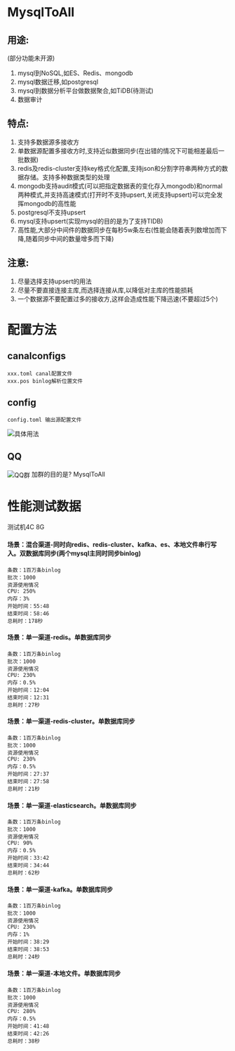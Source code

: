 # MysqlToAll


## 用途:
(部分功能未开源)
1. mysql到NoSQL,如ES、Redis、mongodb
2. mysql数据迁移,如postgresql
3. mysql到数据分析平台做数据聚合,如TiDB(待测试)
4. 数据审计

## 特点:
1. 支持多数据源多接收方
2. 单数据源配置多接收方时,支持近似数据同步(在出错的情况下可能相差最后一批数据)
3. redis及redis-cluster支持key格式化配置,支持json和分割字符串两种方式的数据存储。支持多种数据类型的处理
4. mongodb支持audit模式(可以把指定数据表的变化存入mongodb)和normal两种模式,并支持高速模式(打开时不支持upsert,关闭支持upsert)可以完全发挥mongodb的高性能
5. postgresql不支持upsert
6. mysql支持upsert(实现mysql的目的是为了支持TIDB)
7. 高性能,大部分中间件的数据同步在每秒5w条左右(性能会随着表列数增加而下降,随着同步中间的数量增多而下降)

## 注意:
1. 尽量选择支持upsert的用法
2. 尽量不要直接连接主库,而选择连接从库,以降低对主库的性能损耗
3. 一个数据源不要配置过多的接收方,这样会造成性能下降迅速(不要超过5个)

# 配置方法

## canalconfigs
```
xxx.toml canal配置文件
xxx.pos binlog解析位置文件
```

## config
```
config.toml 输出源配置文件
```
<img  src="https://github.com/gitstliu/MysqlToAll/blob/master/diss_config_ch.png"  alt="具体用法" align=center />

## QQ
<img  src="https://github.com/gitstliu/MysqlToAll/blob/master/QQ%E7%BE%A4%E5%90%8D%E7%89%87.png"  alt="QQ群" align=center />
加群的目的是? MysqlToAll


# 性能测试数据

测试机4C 8G


#### 场景：混合渠道-同时向redis、redis-cluster、kafka、es、本地文件串行写入。双数据库同步(两个mysql主同时同步binlog)
```
条数：1百万条binlog
批次：1000
资源使用情况
CPU: 250%
内存：3%
开始时间：55:48
结束时间：58:46
总耗时：178秒
```


#### 场景：单一渠道-redis。单数据库同步
```
条数：1百万条binlog
批次：1000
资源使用情况
CPU: 230%
内存：0.5%
开始时间：12:04
结束时间：12:31
总耗时：27秒
```

#### 场景：单一渠道-redis-cluster。单数据库同步
```
条数：1百万条binlog
批次：1000
资源使用情况
CPU: 230%
内存：0.5%
开始时间：27:37
结束时间：27:58
总耗时：21秒
```

#### 场景：单一渠道-elasticsearch。单数据库同步
```
条数：1百万条binlog
批次：1000
资源使用情况
CPU: 90%
内存：0.5%
开始时间：33:42
结束时间：34:44
总耗时：62秒
```

#### 场景：单一渠道-kafka。单数据库同步
```
条数：1百万条binlog
批次：1000
资源使用情况
CPU: 230%
内存：1%
开始时间：38:29
结束时间：38:53
总耗时：24秒
```


#### 场景：单一渠道-本地文件。单数据库同步
```
条数：1百万条binlog
批次：1000
资源使用情况
CPU: 280%
内存：0.5%
开始时间：41:48
结束时间：42:26
总耗时：38秒
```
